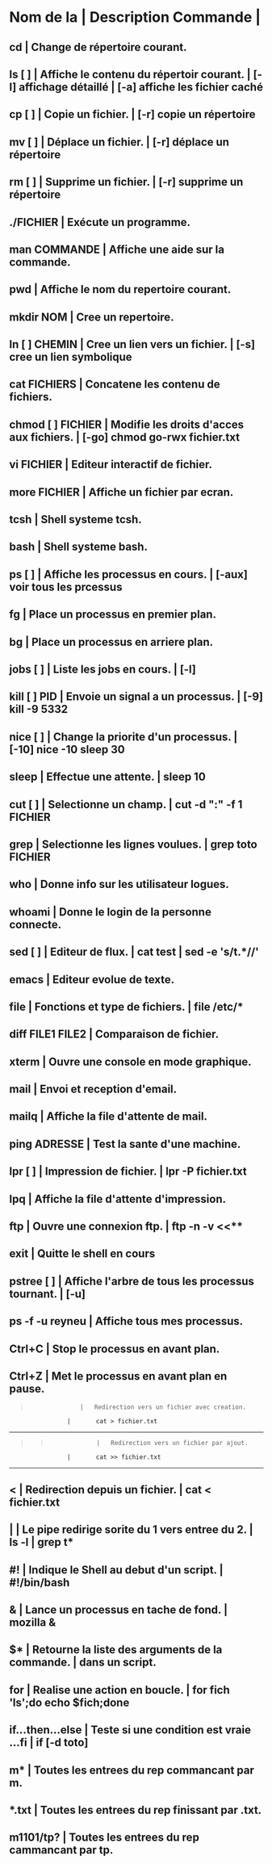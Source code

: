 Nom de la           | Description
Commande            |
================================================
cd                  |   Change de répertoire courant.
------------------------------------------------
ls [ ]              |   Affiche le contenu du répertoir courant.
                    |       [-l] affichage détaillé
                    |       [-a] affiche les fichier caché
------------------------------------------------
cp [ ]              |    Copie un fichier.
                    |    [-r] copie un répertoire
------------------------------------------------
mv [ ]              |   Déplace un fichier.
                    |       [-r] déplace un répertoire
------------------------------------------------
rm [ ]              |   Supprime un fichier.
                    |       [-r] supprime un répertoire
------------------------------------------------
./FICHIER           |   Exécute un programme.
------------------------------------------------
man COMMANDE        |   Affiche une aide sur la commande.
------------------------------------------------
pwd                 |   Affiche le nom du repertoire courant.
------------------------------------------------
mkdir NOM           |   Cree un repertoire.
------------------------------------------------
ln [ ] CHEMIN       |   Cree un lien vers un fichier.
                    |       [-s] cree un lien symbolique
------------------------------------------------
cat FICHIERS        |   Concatene les contenu de fichiers.
------------------------------------------------
chmod [ ] FICHIER   |   Modifie les droits d'acces aux fichiers.
                    |       [-go]   chmod go-rwx fichier.txt
------------------------------------------------
vi FICHIER          |   Editeur interactif de fichier.
------------------------------------------------
more FICHIER        |   Affiche un fichier par ecran.
------------------------------------------------
tcsh                |   Shell systeme tcsh.
------------------------------------------------
bash                |   Shell systeme bash.
------------------------------------------------
ps [ ]              |   Affiche les processus en cours.
                    |       [-aux] voir tous les prcessus
------------------------------------------------
fg                  |   Place un processus en premier plan.
------------------------------------------------
bg                  |   Place un processus en arriere plan.
------------------------------------------------
jobs [ ]            |   Liste les jobs en cours.
                    |       [-l]
------------------------------------------------
kill [ ] PID        |   Envoie un signal a un processus.
                    |       [-9]    kill -9 5332
------------------------------------------------
nice [ ]            |   Change la priorite d'un processus.
                    |       [-10]   nice -10 sleep 30
------------------------------------------------
sleep               |   Effectue une attente.
                    |       sleep 10
------------------------------------------------
cut [ ]             |   Selectionne un champ.
                    |       cut -d ":" -f 1 FICHIER
------------------------------------------------
grep                |   Selectionne les lignes voulues.
                    |       grep toto FICHIER
------------------------------------------------
who                 |   Donne info sur les utilisateur logues.
------------------------------------------------
whoami              |   Donne le login de la personne connecte.
------------------------------------------------
sed [ ]             |   Editeur de flux.
                    |       cat test | sed -e 's/t.*//'
------------------------------------------------
emacs               |   Editeur evolue de texte.
------------------------------------------------
file                |   Fonctions et type de fichiers.
                    |       file /etc/*
------------------------------------------------
diff FILE1 FILE2    |   Comparaison de fichier.
------------------------------------------------
xterm               |   Ouvre une console en mode graphique.
------------------------------------------------
mail                |   Envoi et reception d'email.
------------------------------------------------
mailq               |   Affiche la file d'attente de mail.
------------------------------------------------
ping ADRESSE        |   Test la sante d'une machine.
------------------------------------------------
lpr [ ]             |   Impression de fichier.
                    |       lpr -P fichier.txt
------------------------------------------------
lpq                 |   Affiche la file d'attente d'impression.
------------------------------------------------
ftp                 |   Ouvre une connexion ftp.
                    |       ftp -n -v <<**
------------------------------------------------
exit                |   Quitte le shell en cours
------------------------------------------------
pstree [ ]          |   Affiche l'arbre de tous les processus tournant.
                    |       [-u]
------------------------------------------------
ps -f -u reyneu     |   Affiche tous mes processus.
------------------------------------------------
Ctrl+C              |   Stop le processus en avant plan.
------------------------------------------------
Ctrl+Z              |   Met le processus en avant plan en pause.
------------------------------------------------
>                   |   Redirection vers un fichier avec creation.
                    |       cat > fichier.txt
------------------------------------------------
>>                  |   Redirection vers un fichier par ajout.
                    |       cat >> fichier.txt
------------------------------------------------
<                   |   Redirection depuis un fichier.
                    |       cat < fichier.txt
------------------------------------------------
|                   |   Le pipe redirige sorite du 1 vers entree du 2.
                    |       ls -l | grep t*
------------------------------------------------
#!                  |   Indique le Shell au debut d'un script.
                    |       #!/bin/bash
------------------------------------------------
&                   |   Lance un processus en tache de fond.
                    |       mozilla &
------------------------------------------------
$*                  |   Retourne la liste des arguments de la commande.
                    |       dans un script.
------------------------------------------------
for                 |   Realise une action en boucle.
                    |       for fich 'ls';do echo $fich;done
------------------------------------------------
if...then...else    |   Teste si une condition est vraie
...fi               |       if [-d toto]
------------------------------------------------
m*                  |   Toutes les entrees du rep commancant par m.
------------------------------------------------
*.txt               |   Toutes les entrees du rep finissant par .txt.
------------------------------------------------
m1101/tp?           |   Toutes les entrees du rep cammancant par tp.
------------------------------------------------